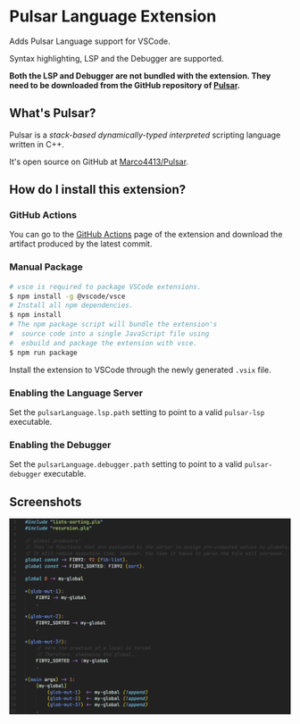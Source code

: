 # Pulsar Language Extension

Adds Pulsar Language support for VSCode.

Syntax highlighting, LSP and the Debugger are supported.

**Both the LSP and Debugger are not bundled with the extension.
They need to be downloaded from the GitHub repository of
[Pulsar](https://github.com/Marco4413/Pulsar).**

## What's Pulsar?

Pulsar is a *stack-based* *dynamically-typed* *interpreted* scripting language written in C++.

It's open source on GitHub at [Marco4413/Pulsar](https://github.com/Marco4413/Pulsar).

## How do I install this extension?

### GitHub Actions

You can go to the [GitHub Actions](https://github.com/Marco4413/vscode-pulsar-language/actions)
page of the extension and download the artifact produced by the latest commit.

### Manual Package

```sh
# vsce is required to package VSCode extensions.
$ npm install -g @vscode/vsce
# Install all npm dependencies.
$ npm install
# The npm package script will bundle the extension's
#  source code into a single JavaScript file using
#  esbuild and package the extension with vsce.
$ npm run package
```

Install the extension to VSCode through the newly generated `.vsix` file.

### Enabling the Language Server

Set the `pulsarLanguage.lsp.path` setting to point to a valid `pulsar-lsp` executable.

### Enabling the Debugger

Set the `pulsarLanguage.debugger.path` setting to point to a valid `pulsar-debugger` executable.

## Screenshots

![](preview.png)
